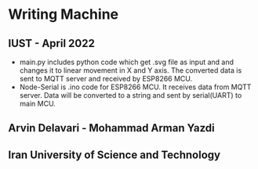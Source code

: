 # Writing Machine
## IUST - April 2022
- main.py includes python code which get .svg file as input and and changes it to linear movement in X and Y axis. The converted data is sent to MQTT server and received by ESP8266 MCU.
- Node-Serial is .ino code for ESP8266 MCU. It receives data from MQTT server. Data will be converted to a string and sent by serial(UART) to main MCU.

## Arvin Delavari - Mohammad Arman Yazdi
## Iran University of Science and Technology
